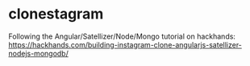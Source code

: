 clonestagram
============

Following the Angular/Satellizer/Node/Mongo tutorial on hackhands: https://hackhands.com/building-instagram-clone-angularjs-satellizer-nodejs-mongodb/

